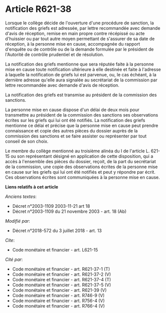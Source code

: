 # Article R621-38

Lorsque le collège décide de l'ouverture d'une procédure de sanction, la notification des griefs est adressée, par lettre
recommandée avec demande d'avis de réception, remise en main propre contre récépissé ou acte d'huissier ou par tout autre
moyen permettant de s'assurer de sa date de réception, à la personne mise en cause, accompagnée du rapport d'enquête ou de
contrôle ou de la demande formulée par le président de l'Autorité de contrôle prudentiel et de résolution.

La notification des griefs mentionne que sera réputée faite à la personne mise en cause toute notification ultérieure à elle
destinée et faite à l'adresse à laquelle la notification de griefs lui est parvenue, ou, le cas échéant, à la dernière
adresse qu'elle aura signalée au secrétariat de la commission par lettre recommandée avec demande d'avis de réception.

La notification des griefs est transmise au président de la commission des sanctions.

La personne mise en cause dispose d'un délai de deux mois pour transmettre au président de la commission des sanctions ses
observations écrites sur les griefs qui lui ont été notifiés. La notification des griefs mentionne ce délai et précise que la
personne mise en cause peut prendre connaissance et copie des autres pièces du dossier auprès de la commission des sanctions
et se faire assister ou représenter par tout conseil de son choix.

Le membre du collège mentionné au troisième alinéa du I de l'article L. 621-15 ou son représentant désigné en application de
cette disposition, qui a accès à l'ensemble des pièces du dossier, reçoit, de la part du secrétariat de la commission, une
copie des observations écrites de la personne mise en cause sur les griefs qui lui ont été notifiés et peut y répondre par
écrit. Ces observations écrites sont communiquées à la personne mise en cause.

**Liens relatifs à cet article**

_Anciens textes_:

  - Décret n°2003-1109 2003-11-21 art 18
  - Décret n°2003-1109 du 21 novembre 2003 - art. 18 (Ab)

_Modifié par_:

  - Décret n°2018-572 du 3 juillet 2018 - art. 13

_Cite_:

  - Code monétaire et financier - art. L621-15

_Cité par_:

  - Code monétaire et financier - art. R621-37-1 (T)
  - Code monétaire et financier - art. R621-37-2 (V)
  - Code monétaire et financier - art. R621-37-4 (T)
  - Code monétaire et financier - art. R621-37-5 (V)
  - Code monétaire et financier - art. R621-39 (V)
  - Code monétaire et financier - art. R746-9 (V)
  - Code monétaire et financier - art. R756-4 (V)
  - Code monétaire et financier - art. R766-4 (V)
